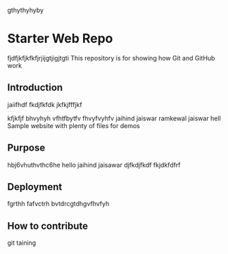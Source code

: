 
gthythyhyby
# Starter Web Repo
fjdfjkfjkfkfjrjijgtjigjtgti
This repository is for showing how Git and GitHub work

## Introduction
jaiifhdf
fkdjfkfdk jkfkjfffjkf




kfjkfjf
bhvyhyh vfhtfbytfv  fhvyfvyhfv
jaihind jaiswar ramkewal jaiswar hell
Sample website with plenty of files for demos

## Purpose

hbj6vhuthvthc6he
hello jaihind jaisawar
djfkdjfkdf
fkjdkfdfrf
## Deployment 
fgrthh
fafvctrh
bvtdrcgtdhgvfhvfyh
## How to contribute

git taining